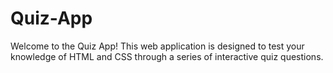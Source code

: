 # Quiz-App

Welcome to the Quiz App! This web application is designed to test your knowledge of HTML and CSS through a series of interactive quiz questions.
